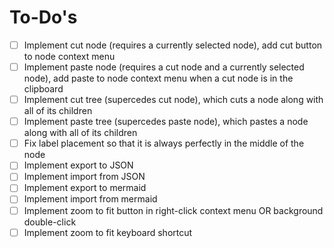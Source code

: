 # To-Do's

- [ ] Implement cut node (requires a currently selected node), add cut button to node context menu
- [ ] Implement paste node (requires a cut node and a currently selected node), add paste to node context menu when a cut node is in the clipboard
- [ ] Implement cut tree (supercedes cut node), which cuts a node along with all of its children
- [ ] Implement paste tree (supercedes paste node), which pastes a node along with all of its children
- [ ] Fix label placement so that it is always perfectly in the middle of the node
- [ ] Implement export to JSON
- [ ] Implement import from JSON
- [ ] Implement export to mermaid
- [ ] Implement import from mermaid
- [ ] Implement zoom to fit button in right-click context menu OR background double-click
- [ ] Implement zoom to fit keyboard shortcut